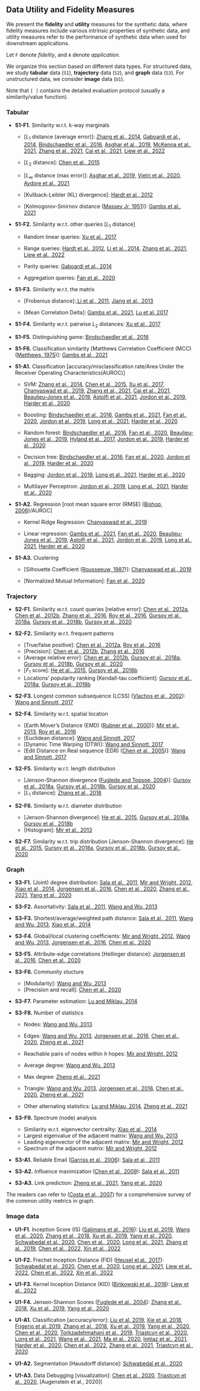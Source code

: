 ## Data Utility and Fidelity Measures

We present the **fidelity** and **utility** measures for the synthetic data, where fidelity measures include various intrinsic properties of synthetic data, and utility measures refer to the performance of synthetic data when used for downstream applications.  

Let ``F`` denote *fidelity*, and ``A`` denote *application*.

We organize this section based on different data types.
For structured data, we study **tabular** data (``S1``), **trajectory** data (``S2``), and **graph** data (``S3``). 
For unstructured data, we consider **image** data (``U1``).

Note that ``[ ]`` contains the detailed evaluation protocol (usually a similarity/value function). 

### Tabular

- **S1-F1.** Similarity w.r.t. k-way marginals 

  - [$L_1$ distance (average error)]: [Zhang et al., 2014](http://dimacs.rutgers.edu/~graham/pubs/papers/PrivBayes.pdf), [Gaboardi et al., 2014](https://arxiv.org/pdf/1402.1526.pdf), [Bindschaedler et al., 2016](https://arxiv.org/pdf/1708.07975.pdf), [Asghar et al., 2019](https://arxiv.org/pdf/1902.01499.pdf), [McKenna et al., 2021](https://arxiv.org/pdf/2108.04978.pdf), [Zhang et al., 2021](https://arxiv.org/pdf/2012.15128.pdf), [Cai et al., 2021](http://www.vldb.org/pvldb/vol14/p2190-cai.pdf), [Liew et al., 2022](https://arxiv.org/pdf/2106.04590.pdf)

  - [$L_2$ distance]: [Chen et al., 2015](https://www.comp.hkbu.edu.hk/~xujl/Papers/kdd15.pdf)

  - [$L_\infty$ distance (max error)]: [Asghar et al., 2019](https://arxiv.org/pdf/1902.01499.pdf), [Vietri et al., 2020](https://arxiv.org/pdf/2007.05453.pdf), [Aydore et al., 2021](https://arxiv.org/pdf/2103.06641.pdf)

  - [Kullback-Leibler (KL) divergence]: [Hardt et al., 2012](https://arxiv.org/pdf/1012.4763.pdf)

  - [Kolmogorov-Smirnov distance ([Massey Jr, 1951](https://www.jstor.org/stable/2280095#metadata_info_tab_contents))]: [Gambs et al., 2021](https://petsymposium.org/popets/2021/popets-2021-0040.pdf)


* **S1-F2.** Similarity w.r.t. other queries [$L_1$ distance]

  - Random linear queries: [Xu et al., 2017](https://ieeexplore.ieee.org/ielaam/10206/8017695/8006304-aam.pdf)

  - Range queries: [Hardt et al., 2012](https://arxiv.org/pdf/1012.4763.pdf), [Li et al., 2014](http://www.openproceedings.org/EDBT/2014/paper_74.pdf), [Zhang et al., 2021](https://arxiv.org/pdf/2012.15128.pdf), [Liew et al., 2022](https://arxiv.org/pdf/2106.04590.pdf)

  - Parity queries: [Gaboardi et al., 2014](https://arxiv.org/pdf/1402.1526.pdf)

  - Aggregation queries: [Fan et al., 2020](https://arxiv.org/pdf/2008.12763.pdf)


* **S1-F3.** Similarity w.r.t. the matrix

  - [Frobenius distance]:[ Li et al., 2011](https://arxiv.org/pdf/1107.3350.pdf), [Jiang et al., 2013](https://www.ncbi.nlm.nih.gov/pmc/articles/PMC3883117/)

  - [Mean Correlation Delta]: [Gambs et al., 2021](https://petsymposium.org/popets/2021/popets-2021-0040.pdf), [Lu et al. 2017](https://dl.acm.org/doi/10.1145/3133956.3138823)


* **S1-F4.** Similarity w.r.t. pairwise $L_2$ distances: [Xu et al., 2017](https://ieeexplore.ieee.org/ielaam/10206/8017695/8006304-aam.pdf)

* **S1-F5.** Distinguishing game: [Bindschaedler et al., 2016](https://arxiv.org/pdf/1708.07975.pdf)

* **S1-F6.** Classification similarity [Matthews Correlation Coefficient (MCC) ([Matthews, 1975](https://www.sciencedirect.com/science/article/abs/pii/0005279575901099))]: [Gambs et al., 2021](https://petsymposium.org/popets/2021/popets-2021-0040.pdf)

* **S1-A1.** Classification [accuracy/misclassification rate/Area Under the Receiver Operating Characteristics(AUROC)]

  - SVM: [Zhang et al., 2014](http://dimacs.rutgers.edu/~graham/pubs/papers/PrivBayes.pdf), [Chen et al., 2015](https://www.comp.hkbu.edu.hk/~xujl/Papers/kdd15.pdf), [Xu et al., 2017](https://ieeexplore.ieee.org/ielaam/10206/8017695/8006304-aam.pdf), [Chanyaswad et al., 2019](https://www.princeton.edu/~pmittal/publications/ron-gauss-pets19.pdf), [Zhang et al., 2021](https://arxiv.org/pdf/2012.15128.pdf), [Cai et al., 2021](http://www.vldb.org/pvldb/vol14/p2190-cai.pdf), [Beaulieu-Jones et al., 2019](https://www.ahajournals.org/doi/full/10.1161/CIRCOUTCOMES.118.005122?rfr_dat=cr_pub++0pubmed&url_ver=Z39.88-2003&rfr_id=ori%3Arid%3Acrossref.org), [Astolfi et al., 2021](https://unece.org/sites/default/files/2021-12/SDC2021_Day2_Astolfi_AD.pdf), [Jordon et al., 2019](https://openreview.net/pdf?id=S1zk9iRqF7), [Harder et al., 2020](https://arxiv.org/pdf/2002.11603.pdf)

  - Boosting: [Bindschaedler et al., 2016](https://arxiv.org/pdf/1708.07975.pdf), [Gambs et al., 2021](https://petsymposium.org/popets/2021/popets-2021-0040.pdf), [Fan et al., 2020](https://arxiv.org/pdf/2008.12763.pdf), [Jordon et al., 2019](https://openreview.net/pdf?id=S1zk9iRqF7), [Long et al., 2021](https://papers.nips.cc/paper/2021/file/171ae1bbb81475eb96287dd78565b38b-Paper.pdf), [Harder et al., 2020](https://arxiv.org/pdf/2002.11603.pdf)

  - Random forest: [Bindschaedler et al., 2016](https://arxiv.org/pdf/1708.07975.pdf), [Fan et al., 2020](https://arxiv.org/pdf/2008.12763.pdf), [Beaulieu-Jones et al., 2019](https://www.ahajournals.org/doi/full/10.1161/CIRCOUTCOMES.118.005122?rfr_dat=cr_pub++0pubmed&url_ver=Z39.88-2003&rfr_id=ori%3Arid%3Acrossref.org), [Hyland et al., 2017](https://arxiv.org/pdf/1706.02633.pdf), [Jordon et al., 2019](https://openreview.net/pdf?id=S1zk9iRqF7), [Harder et al., 2020](https://arxiv.org/pdf/2002.11603.pdf)

  - Decision tree: [Bindschaedler et al., 2016](https://arxiv.org/pdf/1708.07975.pdf), [Fan et al., 2020](https://arxiv.org/pdf/2008.12763.pdf), [Jordon et al., 2019](https://openreview.net/pdf?id=S1zk9iRqF7), [Harder et al., 2020](https://arxiv.org/pdf/2002.11603.pdf)

  - Bagging: [Jordon et al., 2019](https://openreview.net/pdf?id=S1zk9iRqF7), [Long et al., 2021](https://papers.nips.cc/paper/2021/file/171ae1bbb81475eb96287dd78565b38b-Paper.pdf), [Harder et al., 2020](https://arxiv.org/pdf/2002.11603.pdf)

  - Multilayer Perceptron: [Jordon et al., 2019](https://openreview.net/pdf?id=S1zk9iRqF7), [Long et al., 2021](https://papers.nips.cc/paper/2021/file/171ae1bbb81475eb96287dd78565b38b-Paper.pdf), [Harder et al., 2020](https://arxiv.org/pdf/2002.11603.pdf)


* **S1-A2.** Regression [root mean square error (RMSE) ([Bishop, 2006](https://link.springer.com/book/9780387310732))/AUROC]

  - Kernel Ridge Regression: [Chanyaswad et al., 2019](https://www.princeton.edu/~pmittal/publications/ron-gauss-pets19.pdf) 

  - Linear regression: [Gambs et al., 2021](https://petsymposium.org/popets/2021/popets-2021-0040.pdf), [Fan et al., 2020](https://arxiv.org/pdf/2008.12763.pdf), [Beaulieu-Jones et al., 2019](https://www.ahajournals.org/doi/full/10.1161/CIRCOUTCOMES.118.005122?rfr_dat=cr_pub++0pubmed&url_ver=Z39.88-2003&rfr_id=ori%3Arid%3Acrossref.org), [Astolfi et al., 2021](https://unece.org/sites/default/files/2021-12/SDC2021_Day2_Astolfi_AD.pdf), [Jordon et al., 2019](https://openreview.net/pdf?id=S1zk9iRqF7), [Long et al., 2021](https://papers.nips.cc/paper/2021/file/171ae1bbb81475eb96287dd78565b38b-Paper.pdf), [Harder et al., 2020](https://arxiv.org/pdf/2002.11603.pdf)


* **S1-A3.** Clustering 

  - [Silhouette Coefficient ([Rousseeuw, 1987](https://reader.elsevier.com/reader/sd/pii/0377042787901257?token=E6952FD6817ABB851AE66680D20AB0F496819B18A7B225E4ADFE95E022D885F8E6198433C8DB5AE63BA5DD19DE765D10&originRegion=us-east-1&originCreation=20220822164001))]: [Chanyaswad et al., 2019](https://www.princeton.edu/~pmittal/publications/ron-gauss-pets19.pdf)

  - [Normalized Mutual Information]: [Fan et al., 2020](https://arxiv.org/pdf/2008.12763.pdf)


### **Trajectory**

- **S2-F1.** Similarity w.r.t. count queries [relative error]: [Chen et al., 2012a](https://dmas.lab.mcgill.ca/fung/pub/CFDS12kdd.pdf), [Chen et al., 2012b](https://hal.inria.fr/hal-00747830/PDF/Differentially_private_sequential_data_publication_via_n-grams.pdf), [Zhang et al., 2016](https://arxiv.org/pdf/1601.03229.pdf), [Roy et al., 2016](https://hal.inria.fr/hal-01633671/document), [Gursoy et al., 2018a](https://ieeexplore.ieee.org/ielaam/7755/8821494/8481494-aam.pdf), [Gursoy et al., 2018b](https://mysite.ku.edu.tr/emregursoy/wp-content/uploads/sites/263/2020/09/gursoy-ccs18.pdf), [Gursoy et al., 2020](https://arxiv.org/pdf/2009.06505.pdf)

- **S2-F2.** Similarity w.r.t. frequent patterns
  - [True/false positive]: [Chen et al., 2012a](https://dmas.lab.mcgill.ca/fung/pub/CFDS12kdd.pdf), [Roy et al., 2016](https://hal.inria.fr/hal-01633671/document)
  - [Precision]: [Chen et al., 2012b](https://hal.inria.fr/hal-00747830/PDF/Differentially_private_sequential_data_publication_via_n-grams.pdf), [Zhang et al., 2016](https://arxiv.org/pdf/1601.03229.pdf)
  - [Average relative error]: [Chen et al., 2012b](https://hal.inria.fr/hal-00747830/PDF/Differentially_private_sequential_data_publication_via_n-grams.pdf), [Gursoy et al., 2018a](https://ieeexplore.ieee.org/ielaam/7755/8821494/8481494-aam.pdf), [Gursoy et al., 2018b](https://mysite.ku.edu.tr/emregursoy/wp-content/uploads/sites/263/2020/09/gursoy-ccs18.pdf), [Gursoy et al., 2020](https://arxiv.org/pdf/2009.06505.pdf)
  - [$F_1$ score]: [He et al., 2015](http://www.vldb.org/pvldb/vol8/p1154-he.pdf), [Gursoy et al., 2018b](https://mysite.ku.edu.tr/emregursoy/wp-content/uploads/sites/263/2020/09/gursoy-ccs18.pdf)
  - Locations’ popularity ranking [Kendall-tau coefficient]: [Gursoy et al., 2018a](https://ieeexplore.ieee.org/ielaam/7755/8821494/8481494-aam.pdf), [Gursoy et al., 2018b](https://mysite.ku.edu.tr/emregursoy/wp-content/uploads/sites/263/2020/09/gursoy-ccs18.pdf)
- **S2-F3.** Longest common subsequence (LCSS) ([Vlachos et al., 2002](http://alumni.cs.ucr.edu/~mvlachos/pubs/icde02.pdf)): [Wang and Sinnott, 2017](https://rest.neptune-prod.its.unimelb.edu.au/server/api/core/bitstreams/89860bd8-54a1-58d6-96be-b09ebf7491f6/content)

- **S2-F4.** Similarity w.r.t. spatial location
  - [Earth Mover’s Distance (EMD) ([Rubner et al., 2000](https://www.cs.cmu.edu/~efros/courses/LBMV07/Papers/rubner-jcviu-00.pdf))]: [Mir et al., 2013](https://mrmgroup.cs.princeton.edu/papers/bigdata13.pdf), [Roy et al., 2016](https://hal.inria.fr/hal-01633671/document)
  - [Euclidean distance]: [Wang and Sinnott, 2017](https://rest.neptune-prod.its.unimelb.edu.au/server/api/core/bitstreams/89860bd8-54a1-58d6-96be-b09ebf7491f6/content)
  - [Dynamic Time Warping (DTW)]: [Wang and Sinnott, 2017](https://rest.neptune-prod.its.unimelb.edu.au/server/api/core/bitstreams/89860bd8-54a1-58d6-96be-b09ebf7491f6/content)
  - [Edit Distance on Real sequence (EDR) ([Chen et al., 2005](https://dl.acm.org/doi/10.1145/1066157.1066213))]: [Wang and Sinnott, 2017](https://rest.neptune-prod.its.unimelb.edu.au/server/api/core/bitstreams/89860bd8-54a1-58d6-96be-b09ebf7491f6/content)
- **S2-F5.** Similarity w.r.t. length distribution 
  - [Jenson-Shannon divergence ([Fuglede and Topsoe, 2004](https://ieeexplore.ieee.org/document/1365067/))]: [Gursoy et al., 2018a](https://ieeexplore.ieee.org/ielaam/7755/8821494/8481494-aam.pdf), [Gursoy et al., 2018b](https://mysite.ku.edu.tr/emregursoy/wp-content/uploads/sites/263/2020/09/gursoy-ccs18.pdf), [Gursoy et al., 2020](https://arxiv.org/pdf/2009.06505.pdf)
  - [$L_1$ distance]: [Zhang et al., 2016](https://arxiv.org/pdf/1601.03229.pdf)
- **S2-F6.** Similarity w.r.t. diameter distribution
  - [Jenson-Shannon divergence]: [He et al., 2015](http://www.vldb.org/pvldb/vol8/p1154-he.pdf), [Gursoy et al., 2018a](https://ieeexplore.ieee.org/ielaam/7755/8821494/8481494-aam.pdf), [Gursoy et al., 2018b](https://mysite.ku.edu.tr/emregursoy/wp-content/uploads/sites/263/2020/09/gursoy-ccs18.pdf)
  - [Histogram]: [Mir et al., 2013](https://mrmgroup.cs.princeton.edu/papers/bigdata13.pdf)
- **S2-F7.** Similarity w.r.t. trip distribution [Jenson-Shannon divergence]: [He et al., 2015](http://www.vldb.org/pvldb/vol8/p1154-he.pdf), [Gursoy et al., 2018a](https://ieeexplore.ieee.org/ielaam/7755/8821494/8481494-aam.pdf), [Gursoy et al., 2018b](https://mysite.ku.edu.tr/emregursoy/wp-content/uploads/sites/263/2020/09/gursoy-ccs18.pdf), [Gursoy et al., 2020](https://arxiv.org/pdf/2009.06505.pdf)

### **Graph**

- **S3-F1.** (Joint) degree distribution: [Sala et al., 2011](https://conferences.sigcomm.org/imc/2011/docs/p81.pdf), [Mir and Wright, 2012](https://www.cs.columbia.edu/~rwright/Publications/pais12.pdf), [Xiao et al., 2014](https://citeseerx.ist.psu.edu/viewdoc/download?doi=10.1.1.710.2926&rep=rep1&type=pdf), [Jorgensen et al., 2016](http://dimacs.rutgers.edu/~graham/pubs/papers/attributedgraph.pdf), [Chen et al., 2020](https://arxiv.org/pdf/1909.00280.pdf), [Zhang et al., 2021](https://www.sciencedirect.com/science/article/pii/S0167404821001097), [Yang et al., 2020](https://arxiv.org/pdf/2005.00455.pdf)

- **S3-F2.** Assortativity: [Sala et al., 2011](https://conferences.sigcomm.org/imc/2011/docs/p81.pdf), [Wang and Wu, 2013](http://aimlab.cs.uoregon.edu/SMASH/papers/TDP13.pdf)

- **S3-F3.** Shortest/average/weighted path distance: [Sala et al., 2011](https://conferences.sigcomm.org/imc/2011/docs/p81.pdf), [Wang and Wu, 2013](http://aimlab.cs.uoregon.edu/SMASH/papers/TDP13.pdf), [Xiao et al., 2014](https://citeseerx.ist.psu.edu/viewdoc/download?doi=10.1.1.710.2926&rep=rep1&type=pdf)

- **S3-F4.** Global/local clustering coefficients: [Mir and Wright, 2012](https://www.cs.columbia.edu/~rwright/Publications/pais12.pdf), [Wang and Wu, 2013](http://aimlab.cs.uoregon.edu/SMASH/papers/TDP13.pdf), [Jorgensen et al., 2016](http://dimacs.rutgers.edu/~graham/pubs/papers/attributedgraph.pdf), [Chen et al., 2020](https://arxiv.org/pdf/1909.00280.pdf)

- **S3-F5.** Attribute-edge correlations [Hellinger distance]: [Jorgensen et al., 2016](http://dimacs.rutgers.edu/~graham/pubs/papers/attributedgraph.pdf), [Chen et al., 2020](https://arxiv.org/pdf/1909.00280.pdf)

- **S3-F6.** Community stucture

  - [Modularity]: [Wang and Wu, 2013](http://aimlab.cs.uoregon.edu/SMASH/papers/TDP13.pdf)
  - [Precision and recall]: [Chen et al., 2020](https://arxiv.org/pdf/1909.00280.pdf)

- **S3-F7.** Parameter estimation: [Lu and Miklau, 2014](https://people.cs.umass.edu/~miklau/assets/pubs/dp/Lu14Exponential-revised.pdf)

- **S3-F8.** Number of statistics

  - Nodes: [Wang and Wu, 2013](http://aimlab.cs.uoregon.edu/SMASH/papers/TDP13.pdf)
  - Edges: [Wang and Wu, 2013](http://aimlab.cs.uoregon.edu/SMASH/papers/TDP13.pdf), [Jorgensen et al., 2016](http://dimacs.rutgers.edu/~graham/pubs/papers/attributedgraph.pdf), [Chen et al., 2020](https://arxiv.org/pdf/1909.00280.pdf), [Zheng et al., 2021](https://arxiv.org/pdf/2111.09085.pdf)

  - Reachable pairs of nodes within $h$ hopes: [Mir and Wright, 2012](https://www.cs.columbia.edu/~rwright/Publications/pais12.pdf)
  - Average degree: [Wang and Wu, 2013](http://aimlab.cs.uoregon.edu/SMASH/papers/TDP13.pdf)
  - Max degree: [Zheng et al., 2021](https://arxiv.org/pdf/2111.09085.pdf)
  - Triangle: [Wang and Wu, 2013](http://aimlab.cs.uoregon.edu/SMASH/papers/TDP13.pdf), [Jorgensen et al., 2016](http://dimacs.rutgers.edu/~graham/pubs/papers/attributedgraph.pdf), [Chen et al., 2020](https://arxiv.org/pdf/1909.00280.pdf), [Zheng et al., 2021](https://arxiv.org/pdf/2111.09085.pdf)
  - Other alternating statistics: [Lu and Miklau, 2014](https://people.cs.umass.edu/~miklau/assets/pubs/dp/Lu14Exponential-revised.pdf), [Zheng et al., 2021](https://arxiv.org/pdf/2111.09085.pdf)

- **S3-F9.** Spectrum (node) analysis 

  - Similarity w.r.t. eigenvector centrality: [Xiao et al., 2014](https://citeseerx.ist.psu.edu/viewdoc/download?doi=10.1.1.710.2926&rep=rep1&type=pdf)
  - Largest eigenvalue of the adjacent matrix: [Wang and Wu, 2013](http://aimlab.cs.uoregon.edu/SMASH/papers/TDP13.pdf)
  - Leading eigenvector of the adjacent matrix: [Mir and Wright, 2012](https://www.cs.columbia.edu/~rwright/Publications/pais12.pdf)
  - Spectrum of the adjacent matrix: [Mir and Wright, 2012](https://www.cs.columbia.edu/~rwright/Publications/pais12.pdf)

- **S3-A1.** Reliable Email ([Garriss et al., 2006](https://www.usenix.org/legacy/event/nsdi06/tech/full_papers/garriss/garriss.pdf)): [Sala et al., 2011](https://conferences.sigcomm.org/imc/2011/docs/p81.pdf)

- **S3-A2.** Influence maximization ([Chen et al., 2009](https://www.microsoft.com/en-us/research/wp-content/uploads/2016/02/weic-kdd09_influence.pdf)): [Sala et al., 2011](https://conferences.sigcomm.org/imc/2011/docs/p81.pdf)

- **S3-A3.** Link prediction: [Zheng et al., 2021](https://arxiv.org/pdf/2111.09085.pdf), [Yang et al., 2020](https://arxiv.org/pdf/2005.00455.pdf)

The readers can refer to ([Costa et al., 2007](https://www.researchgate.net/publication/232874573_Characterization_of_Complex_Networks_A_Survey_of_measurements)) for a comprehensive survey of the common utility metrics in graph. 

### **Image data**

- **U1-F1**. Inception Score (IS) ([Salimans et al., 2016](https://arxiv.org/abs/1606.03498)): [Liu et al. 2019](https://arxiv.org/pdf/1910.02007.pdf), [Wang et al., 2020](https://link.springer.com/chapter/10.1007/978-3-030-61609-0_46), [Zhang et al., 2018](https://arxiv.org/pdf/1801.01594.pdf), [Xu et al., 2019](https://ieeexplore.ieee.org/document/8636556), [Yang et al., 2020](https://ieeexplore.ieee.org/document/9343179), [Schwabedal et al., 2020](https://arxiv.org/pdf/2005.00783.pdf), [Chen et al., 2020](https://arxiv.org/pdf/2006.08265.pdf), [Long et al., 2021](https://papers.nips.cc/paper/2021/file/171ae1bbb81475eb96287dd78565b38b-Paper.pdf), [Zhang et al., 2019](https://ieeexplore.ieee.org/document/9014134), [Chen et al., 2022](https://openaccess.thecvf.com/content/CVPR2022/papers/Chen_DPGEN_Differentially_Private_Generative_Energy-Guided_Network_for_Natural_Image_Synthesis_CVPR_2022_paper.pdf), [Xin et al., 2022](https://www.sciencedirect.com/science/article/pii/S0925231221015058)

- **U1-F2.** Frechet Inception Distance (FID) ([Heusel el al., 2017](https://proceedings.neurips.cc/paper/2017/hash/8a1d694707eb0fefe65871369074926d-Abstract.html)): [Schwabedal et al., 2020](https://arxiv.org/pdf/2005.00783.pdf), [Chen et al., 2020](https://arxiv.org/pdf/2006.08265.pdf), [Long et al., 2021](https://papers.nips.cc/paper/2021/file/171ae1bbb81475eb96287dd78565b38b-Paper.pdf), [Liew et al., 2022](https://arxiv.org/pdf/2106.04590.pdf), [Chen et al., 2022](https://openaccess.thecvf.com/content/CVPR2022/papers/Chen_DPGEN_Differentially_Private_Generative_Energy-Guided_Network_for_Natural_Image_Synthesis_CVPR_2022_paper.pdf), [Xin et al., 2022](https://www.sciencedirect.com/science/article/pii/S0925231221015058)

- **U1-F3.** Kernel Inception Distance (KID) ([Bińkowski et al., 2018](https://arxiv.org/abs/1801.01401)): [Liew et al., 2022](https://arxiv.org/pdf/2106.04590.pdf)

- **U1-F4.** Jensen-Shannon Scores ([Fuglede et al., 2004](https://ieeexplore.ieee.org/abstract/document/1365067)): [Zhang et al., 2018](https://arxiv.org/pdf/1801.01594.pdf), [Xu et al., 2019](https://ieeexplore.ieee.org/document/8636556), [Yang et al., 2020](https://ieeexplore.ieee.org/document/9343179)

- **U1-A1.** Classification [accuracy/error]: [Liu et al. 2019](https://arxiv.org/pdf/1910.02007.pdf), [Xie et al. 2018](https://arxiv.org/pdf/1802.06739.pdf), [Frigerio et al. 2019](https://link.springer.com/chapter/10.1007/978-3-030-22312-0_11), [Zhang et al., 2018](https://arxiv.org/pdf/1801.01594.pdf), [Xu et al., 2019](https://ieeexplore.ieee.org/document/8636556), [Yang et al., 2020](https://ieeexplore.ieee.org/document/9343179), [Chen et al., 2020](https://arxiv.org/pdf/2006.08265.pdf), [Torkzadehmahani et al., 2019](https://arxiv.org/pdf/2001.09700.pdf), [Triastcyn et al., 2020](https://arxiv.org/pdf/2003.00997.pdf), [Long et al., 2021](https://papers.nips.cc/paper/2021/file/171ae1bbb81475eb96287dd78565b38b-Paper.pdf), [Wang et al., 2021](https://arxiv.org/abs/2103.11109), [Ma et al., 2020](https://arxiv.org/pdf/2007.02056.pdf), [Imtiaz et al., 2021](https://ieeexplore.ieee.org/document/9522203), [Harder et al., 2020](https://arxiv.org/pdf/2002.11603.pdf), [Chen et al., 2022](https://openaccess.thecvf.com/content/CVPR2022/papers/Chen_DPGEN_Differentially_Private_Generative_Energy-Guided_Network_for_Natural_Image_Synthesis_CVPR_2022_paper.pdf), [Zhang et al., 2021](https://arxiv.org/abs/2104.12581), [Triastcyn et al., 2020](https://ieeexplore.ieee.org/document/9091604)

- **U1-A2.** Segmentation [Hausdorﬀ distance]: [Schwabedal et al., 2020](https://arxiv.org/pdf/2005.00783.pdf)

- **U1-A3.** Data Debugging [visualization]: [Chen et al., 2020](https://arxiv.org/pdf/2006.08265.pdf), [Triastcyn et al., 2020](https://arxiv.org/pdf/2003.00997.pdf), [Augenstein et al., 2020](
